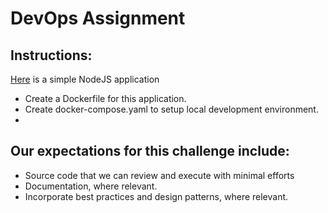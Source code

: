 # DevOps Assignment

## Instructions:
[Here](https://github.com/alexwalling/ping-pong-api) is a simple NodeJS application 
- Create a Dockerfile for this application.
- Create docker-compose.yaml to setup local development environment.
- 
  

## Our expectations for this challenge include:
- Source code that we can review and execute with minimal efforts
- Documentation, where relevant.
- Incorporate best practices and design patterns, where relevant.
